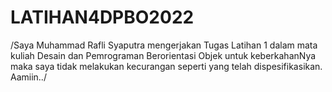 # LATIHAN4DPBO2022
/Saya Muhammad Rafli Syaputra mengerjakan Tugas Latihan 1 dalam mata kuliah Desain dan Pemrograman Berorientasi Objek untuk keberkahanNya maka saya tidak melakukan kecurangan seperti yang telah dispesifikasikan. Aamiin../

